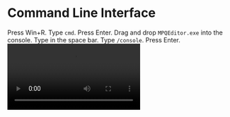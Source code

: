 # Command Line Interface

<procedure>
<step>Press <shortcut>Win+R</shortcut>.</step>
<step>Type <code>cmd</code>.</step>
<step>Press <shortcut>Enter</shortcut>.</step>
<step>Drag and drop <code>MPQEditor.exe</code> into the console.</step>
<step>Type in the space bar.</step>
<step>Type <code>/console</code>.</step>
<step>Press <shortcut>Enter</shortcut>.</step>
</procedure>

<video src="../resources/cli.mp4"/>